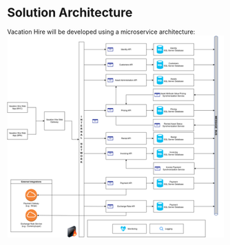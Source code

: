 # Solution Architecture
Vacation Hire will be developed using a microservice architecture:
![SolutionArchitecture](/img/VacationHire-Component-Diagram.svg)


